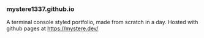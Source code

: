 ### mystere1337.github.io

A terminal console styled portfolio, made from scratch in a day. Hosted with github pages at https://mystere.dev/